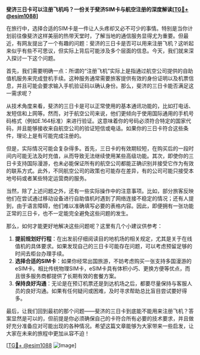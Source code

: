 **斐济三日卡可以注册飞机吗？一份关于斐济SIM卡与航空注册的深度解读[[TG💪+ @esim1088](https://t.me/s/esim1088)]**

在旅行中，选择合适的SIM卡是一件让人头疼却又必不可少的事情。特别是当你计划前往像斐济这样美丽的热带天堂时，了解当地的通信服务显得尤为重要。但最近，有网友提出了一个有趣的问题：斐济的三日卡是否可以用来注册飞机？这听起来似乎有些不可思议，但实际上背后可能涉及多个层面的信息。今天，我们就来深入探讨一下这个问题。

首先，我们需要明确一点：所谓的“注册飞机”实际上是指通过航空公司提供的自助值机服务来完成登机手续。这种服务通常需要旅客提供有效的身份证明以及机票信息，并且可能会要求输入手机验证码以确认身份。那么，斐济的三日卡能否满足这一需求呢？

从技术角度来看，斐济的三日卡是可以正常使用的基本通讯功能的，比如打电话、发短信和上网等。然而，对于航空公司来说，他们更倾向于使用国际通用的手机号码格式（例如E.164标准）来进行验证。这意味着你的号码必须符合特定的国家代码，并且能够接收来自航空公司的验证短信或电话。如果你的三日卡符合这些条件，理论上是有可能完成注册的。

但是，实际情况可能会复杂得多。首先，三日卡的有效期较短，在购买后的一段时间内可能无法及时充值，从而导致无法继续使用某些高级功能。其次，即使你的三日卡支持国际漫游，也未必能保证所有的航空公司都能正确识别并接受它作为有效的联系方式。此外，不同航空公司的政策也可能存在差异，有的公司可能只接受本地号码或者某些特定运营商的服务。

当然，除了上述问题之外，还有一些实际操作中的注意事项。比如，部分旅客反映他们在尝试通过移动设备进行自助值机时遇到了网络连接不稳定的情况；还有人提到，由于语言障碍，他们难以准确填写必要的表格内容。因此，即便拥有一张功能正常的三日卡，也不一定能完全避免这些问题的发生。

那么，如何才能更好地解决这些问题呢？这里有几个小建议供参考：

1. **提前规划好行程**：在出发前仔细阅读目的地机场的相关规定，尤其是关于在线值机的具体要求。如果发现自己的三日卡可能存在问题，可以考虑预留足够的时间去柜台办理手续。
2. **选择合适的SIM卡**：如果你经常出国旅游，不妨考虑购买一张支持多国漫游的eSIM卡。相比传统物理SIM卡，eSIM卡具有体积小巧、更换方便等优点，而且很多服务商都提供了长期有效的套餐方案。
3. **保持良好沟通**：无论是在预订机票还是到达机场之后，都要尽量保持与客服人员的良好沟通。如果有任何疑问或困难，及时寻求帮助总比盲目尝试要好得多。

最后，让我们回到最初的那个问题——斐济的三日卡到底能不能用来注册飞机？答案显然是可以的，但前提是你必须确保自己的卡符合所有必要的技术要求，并且做好充分准备应对可能出现的各种情况。希望这篇文章能够为大家带来一些启发，让大家在未来的旅程中更加从容不迫！

[[TG💪+ @esim1088](https://t.me/s/esim1088) ![Image](https://i.postimg.cc/4NQfJmqS/Snipaste-2025-05-13-00-14-12.png)]